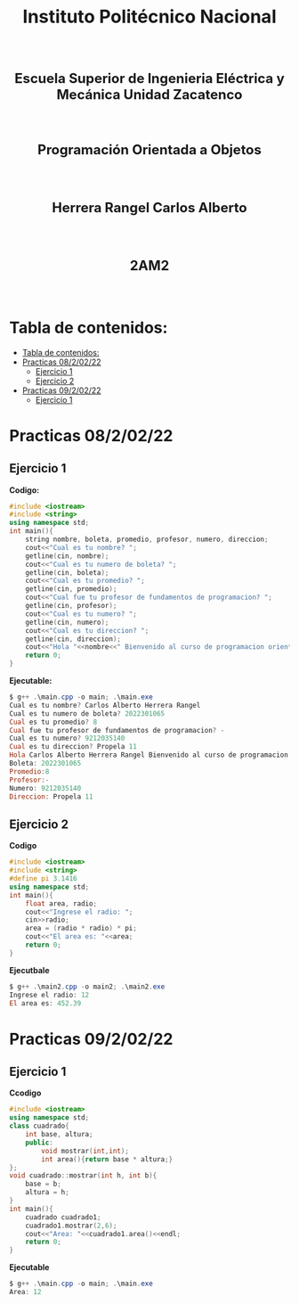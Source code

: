 <style>
    font-family: RobotoMono;
</style>

<h2 align="center" style="font-size: xx-large; font-weight: bolder;">Instituto Politécnico Nacional</h2>
<p>&nbsp;</p>
<h2 align="center" style="font-size: x-large; font-weight: bold;">Escuela Superior de Ingenieria Eléctrica y Mecánica Unidad   Zacatenco</h2>
<p>&nbsp;</p> 
<h3 align="center" style="font-size: x-large; font-weight: bold;">Programación Orientada a Objetos</h3>
<p>&nbsp;</p>
<h3 align="center" style="font-size: x-large; font-weight: bold;">Herrera Rangel Carlos Alberto</h3>
<p>&nbsp;</p>
<h3 align="center" style="font-size: x-large; font-weight: bold;">2AM2</h3>
<p>&nbsp;</p>
<div style="page-break-after: always"></div>

# Tabla de contenidos: #
- [Tabla de contenidos:](#tabla-de-contenidos)
- [Practicas 08/2/02/22](#practicas-0820222)
  - [Ejercicio 1](#ejercicio-1)
  - [Ejercicio 2](#ejercicio-2)
- [Practicas 09/2/02/22](#practicas-0920222)
  - [Ejercicio 1](#ejercicio-1-1)


<div style="page-break-after: always"></div>

# Practicas 08/2/02/22 #

## Ejercicio 1 ##

**Codigo:**
```c++
#include <iostream>
#include <string>
using namespace std;
int main(){
    string nombre, boleta, promedio, profesor, numero, direccion;
    cout<<"Cual es tu nombre? ";
    getline(cin, nombre);
    cout<<"Cual es tu numero de boleta? ";
    getline(cin, boleta);
    cout<<"Cual es tu promedio? ";
    getline(cin, promedio);
    cout<<"Cual fue tu profesor de fundamentos de programacion? ";
    getline(cin, profesor);
    cout<<"Cual es tu numero? ";
    getline(cin, numero);
    cout<<"Cual es tu direccion? ";
    getline(cin, direccion);
    cout<<"Hola "<<nombre<<" Bienvenido al curso de programacion orientada a objetos!\nBoleta: "<< boleta<<"\nPromedio:"<<promedio<< "\nProfesor:"<<profesor<<"\nNumero: "<<numero<<"\nDireccion: "<< direccion;
    return 0;
}
```

<div style="page-break-after: always"></div>

**Ejecutable:**
```powershell
$ g++ .\main.cpp -o main; .\main.exe
Cual es tu nombre? Carlos Alberto Herrera Rangel
Cual es tu numero de boleta? 2022301065
Cual es tu promedio? 8
Cual fue tu profesor de fundamentos de programacion? -
Cual es tu numero? 9212035140
Cual es tu direccion? Propela 11
Hola Carlos Alberto Herrera Rangel Bienvenido al curso de programacion orientada a objetos!
Boleta: 2022301065
Promedio:8
Profesor:-
Numero: 9212035140
Direccion: Propela 11
```

<div style="page-break-after: always"></div>

## Ejercicio 2 ##

**Codigo**
```c++
#include <iostream>
#include <string>
#define pi 3.1416
using namespace std;
int main(){
    float area, radio;
    cout<<"Ingrese el radio: ";
    cin>>radio;
    area = (radio * radio) * pi;
    cout<<"El area es: "<<area;
    return 0;
}
```

**Ejecutbale**
```powershell
$ g++ .\main2.cpp -o main2; .\main2.exe
Ingrese el radio: 12
El area es: 452.39
```

<div style="page-break-after: always"></div>

# Practicas 09/2/02/22 #

## Ejercicio 1 #

**Ccodigo**
```cpp
#include <iostream>
using namespace std;
class cuadrado{
    int base, altura;
    public:
        void mostrar(int,int);
        int area(){return base * altura;}
};
void cuadrado::mostrar(int h, int b){
    base = b;
    altura = h;
}
int main(){
    cuadrado cuadrado1;
    cuadrado1.mostrar(2,6);
    cout<<"Area: "<<cuadrado1.area()<<endl;
    return 0;
}
```

<div style="page-break-after: always"></div>

**Ejecutable**
```powershell
$ g++ .\main.cpp -o main; .\main.exe   
Area: 12
```
